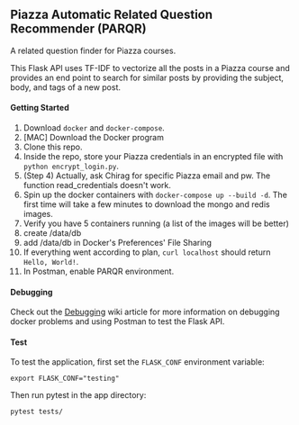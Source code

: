 ## Piazza Automatic Related Question Recommender (PARQR)

A related question finder for Piazza courses.

This Flask API uses TF-IDF to vectorize all the posts in a Piazza course and
provides an end point to search for similar posts by providing the subject,
body, and tags of a new post.

#### Getting Started
1. Download `docker` and `docker-compose`.
2. [MAC] Download the Docker program
3. Clone this repo.
4. Inside the repo, store your Piazza credentials in an encrypted file with `python encrypt_login.py`.
5. (Step 4) Actually, ask Chirag for specific Piazza email and pw. The function read_credentials doesn't work. 
6. Spin up the docker containers with `docker-compose up --build -d`. The first time will take a few minutes to download the mongo and redis images.
7. Verify you have 5 containers running (a list of the images will be better)
8. create /data/db
9. add /data/db in Docker's Preferences' File Sharing
10. If everything went according to plan, `curl localhost` should return `Hello, World!`.
11. In Postman, enable PARQR environment. 

#### Debugging

Check out the [Debugging](https://github.com/tailorck/parqr-flask/wiki/Debugging) wiki article for more information on debugging docker problems and using Postman to test the Flask API.

#### Test

To test the application, first set the `FLASK_CONF` environment variable:

    export FLASK_CONF="testing"
    
Then run pytest in the app directory:

    pytest tests/
